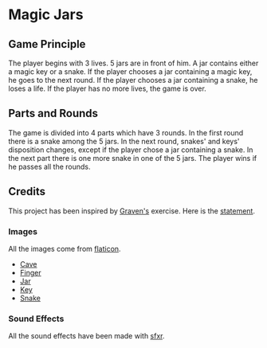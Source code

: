 # Magic Jars
## Game Principle

The player begins with 3 lives.
5 jars are in front of him.
A jar contains either a magic key or a snake.
If the player chooses a jar containing a magic key, he goes to the next round.
If the player chooses a jar containing a snake, he loses a life.
If the player has no more lives, the game is over.

## Parts and Rounds
The game is divided into 4 parts which have 3 rounds.
In the first round there is a snake among the 5 jars.
In the next round, snakes' and keys' disposition changes, except if the player chose a jar containing a snake.
In the next part there is one more snake in one of the 5 jars.
The player wins if he passes all the rounds.

## Credits
This project has been inspired by [Graven's](https://www.youtube.com/channel/UCIHVyohXw6j2T-83-uLngEg) exercise. 
Here is the [statement](https://bit.ly/2U81lYV).

### Images
All the images come from [flaticon](https://www.flaticon.com).
- [Cave](https://www.flaticon.com/free-icon/cave_307742?term=cave&page=1&position=64&page=1&position=64&related_id=307742&origin=search)
- [Finger](https://www.flaticon.com/free-icon/tap_1612781?term=finger&page=1&position=10&page=1&position=10&related_id=1612781&origin=search)
- [Jar](https://www.flaticon.com/free-icon/vase_821933?term=vase&page=1&position=10&page=1&position=10&related_id=821933&origin=search)
- [Key](https://www.flaticon.com/free-icon/key_4164393?term=magic%20key&page=1&position=11&page=1&position=11&related_id=4164393&origin=search)
- [Snake](https://www.flaticon.com/free-icon/snakes_2484671?term=snake&page=1&position=17&page=1&position=17&related_id=2484671&origin=search)

### Sound Effects
All the sound effects have been made with [sfxr](https://www.drpetter.se/project_sfxr.html).

